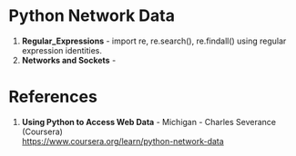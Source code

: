 #  Python Network Data

1.  **Regular_Expressions**  - import re, re.search(), re.findall() using regular expression identities.  
2.  **Networks and Sockets**  - 

#  References
1.  **Using Python to Access Web Data** - Michigan - Charles Severance (Coursera)   
	https://www.coursera.org/learn/python-network-data
